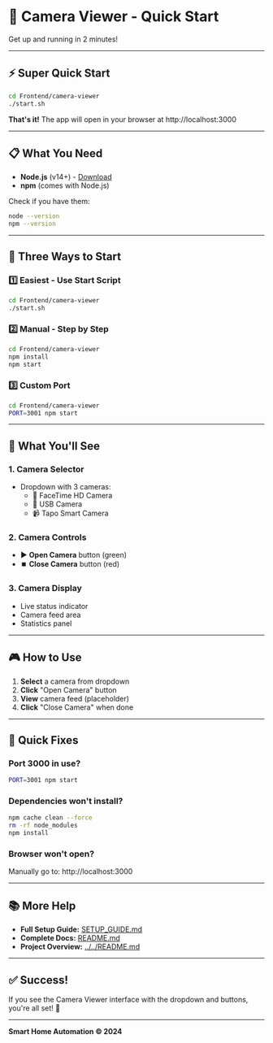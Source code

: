 # 🚀 Camera Viewer - Quick Start

Get up and running in 2 minutes!

---

## ⚡ Super Quick Start

```bash
cd Frontend/camera-viewer
./start.sh
```

**That's it!** The app will open in your browser at http://localhost:3000

---

## 📋 What You Need

- **Node.js** (v14+) - [Download](https://nodejs.org/)
- **npm** (comes with Node.js)

Check if you have them:
```bash
node --version
npm --version
```

---

## 🎯 Three Ways to Start

### 1️⃣ Easiest - Use Start Script

```bash
cd Frontend/camera-viewer
./start.sh
```

### 2️⃣ Manual - Step by Step

```bash
cd Frontend/camera-viewer
npm install
npm start
```

### 3️⃣ Custom Port

```bash
cd Frontend/camera-viewer
PORT=3001 npm start
```

---

## 🎨 What You'll See

### 1. **Camera Selector**
- Dropdown with 3 cameras:
  - 🎥 FaceTime HD Camera
  - 🎥 USB Camera
  - 📹 Tapo Smart Camera

### 2. **Camera Controls**
- ▶️ **Open Camera** button (green)
- ⏹️ **Close Camera** button (red)

### 3. **Camera Display**
- Live status indicator
- Camera feed area
- Statistics panel

---

## 🎮 How to Use

1. **Select** a camera from dropdown
2. **Click** "Open Camera" button
3. **View** camera feed (placeholder)
4. **Click** "Close Camera" when done

---

## 🐛 Quick Fixes

### Port 3000 in use?
```bash
PORT=3001 npm start
```

### Dependencies won't install?
```bash
npm cache clean --force
rm -rf node_modules
npm install
```

### Browser won't open?
Manually go to: http://localhost:3000

---

## 📚 More Help

- **Full Setup Guide:** [SETUP_GUIDE.md](SETUP_GUIDE.md)
- **Complete Docs:** [README.md](README.md)
- **Project Overview:** [../../README.md](../../README.md)

---

## ✅ Success!

If you see the Camera Viewer interface with the dropdown and buttons, you're all set! 🎉

---

**Smart Home Automation © 2024**

